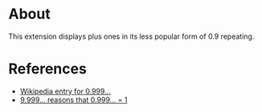 # About

This extension displays plus ones in its less popular form of 0.9 repeating.

# References

* [Wikipedia entry for 0.999...](http://en.wikipedia.org/wiki/0.999...)
* [9.999... reasons that 0.999... = 1](http://www.youtube.com/watch?v=TINfzxSnnIE)

